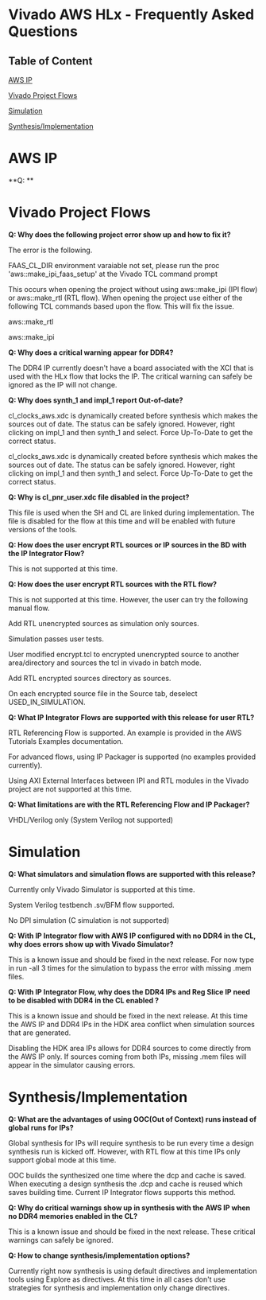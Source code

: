 # Vivado AWS HLx - Frequently Asked Questions

## Table of Content

[AWS IP](#ip)

[Vivado Project Flows](#proj)

[Simulation](#sim)

[Synthesis/Implementation](#impl)



<a name="ip"></a>
# AWS IP

**Q: **

<a name="proj"></a>
# Vivado Project Flows

**Q: Why does the following project error show up and how to fix it?**

The error is the following.

FAAS\_CL\_DIR environment varaiable not set, please run the proc 'aws::make_ipi_faas_setup' at the Vivado TCL command prompt

This occurs when opening the project without using aws::make\_ipi (IPI flow) or aws::make\_rtl (RTL flow). When opening the project use either of the following TCL commands based upon the flow.  This will fix the issue.

aws::make\_rtl

aws::make\_ipi

**Q: Why does a critical warning appear for DDR4?**

The DDR4 IP currently doesn't have a board associated with the XCI that is used with the HLx flow that locks the IP.  The critical warning can safely be ignored as the IP will not change.

**Q: Why does synth\_1 and impl\_1 report Out-of-date?**

cl\_clocks\_aws.xdc is dynamically created before synthesis which makes the sources out of date.  The status can be safely ignored. However, right clicking on impl\_1 and then synth\_1 and select. Force Up-To-Date to get the correct status.

cl\_clocks\_aws.xdc is dynamically created before synthesis which makes the sources out of date. The status can be safely ignored. However, right clicking on impl\_1 and then synth\_1 and select. Force Up-To-Date to get the correct status.

**Q: Why is cl\_pnr\_user.xdc file disabled in the project?**

This file is used when the SH and CL are linked during implementation.  The file is disabled for the flow at this time and will be enabled with future versions of the tools.


**Q: How does the user encrypt RTL sources or IP sources in the BD with the IP Integrator Flow?**

This is not supported at this time.

**Q: How does the user encrypt RTL sources with the RTL flow?**

This is not supported at this time. However, the user can try the following manual flow.

Add RTL unencrypted sources as simulation only sources.

Simulation passes user tests.

User modified encrypt.tcl to encrypted unencrypted source to another area/directory and sources the tcl in vivado in batch mode. 

Add RTL encrypted sources directory as sources.

On each encrypted source file in the Source tab, deselect USED\_IN\_SIMULATION.

**Q: What IP Integrator Flows are supported with this release for user RTL?**

RTL Referencing Flow is supported. An example is provided in the AWS Tutorials Examples documentation.

For advanced flows, using IP Packager is supported (no examples provided currently).

Using AXI External Interfaces between IPI and RTL modules in the Vivado project are not supported at this time.

**Q: What limitations are with the RTL Referencing Flow and IP Packager?**

VHDL/Verilog only (System Verilog not supported)


<a name="sim"></a>
# Simulation


**Q: What simulators and simulation flows are supported with this release?**

Currently only Vivado Simulator is supported at this time.

System Verilog testbench .sv/BFM flow supported. 

No DPI simulation (C simulation is not supported)

**Q: With IP Integrator flow with AWS IP configured with no DDR4 in the CL, why does errors show up with Vivado Simulator?**

This is a known issue and should be fixed in the next release. For now type in run -all 3 times for the simulation to bypass the error with missing .mem files.

**Q: With IP Integrator Flow, why does the DDR4 IPs and Reg Slice IP need to be disabled with DDR4 in the CL enabled ?**

This is a known issue and should be fixed in the next release. At this time the AWS IP and DDR4 IPs in the HDK area conflict when simulation sources that are generated.

Disabling the HDK area IPs allows for DDR4 sources to come directly from the AWS IP only.  If sources coming from both IPs, missing .mem files will appear in the simulator
causing errors.


<a name="impl"></a>
# Synthesis/Implementation

**Q: What are the advantages of using OOC(Out of Context) runs instead of global runs for IPs?**

Global synthesis for IPs will require synthesis to be run every time a design synthesis run is kicked off.  However, with RTL flow at this time IPs only support global mode at this time.  

OOC builds the synthesized one time where the dcp and cache is saved.  When executing a design synthesis the .dcp and cache is reused which saves building time. Current IP Integrator flows supports this method.


**Q: Why do critical warnings show up in synthesis with the AWS IP when no DDR4 memories enabled in the CL?**

This is a known issue and should be fixed in the next release. These critical warnings can safely be ignored.

**Q: How to change synthesis/implementation options?**

Currently right now synthesis is using default directives and implementation tools using Explore as directives.  At this time in all cases don't use strategies for synthesis and implementation only change directives.   

